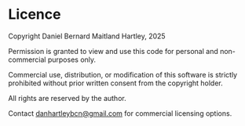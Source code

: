 # Licence

Copyright Daniel Bernard Maitland Hartley, 2025

Permission is granted to view and use this code for personal and non-commercial purposes only.

Commercial use, distribution, or modification of this software is strictly prohibited without prior written consent from the copyright holder.

All rights are reserved by the author.

Contact [danhartleybcn@gmail.com](mailto:danhartleybcn@gmail.com) for commercial licensing options.
